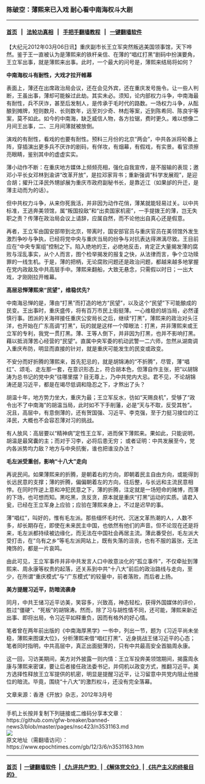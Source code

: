 ### 陈破空：薄熙来已入戏 耐心看中南海权斗大剧
------------------------

#### [首页](https://github.com/gfw-breaker/banned-news3/blob/master/README.md) &nbsp;&nbsp;|&nbsp;&nbsp; [法轮功真相](https://github.com/begood0513/basic/blob/master/README.md)  &nbsp;&nbsp;|&nbsp;&nbsp; [手把手翻墙教程](https://github.com/gfw-breaker/guides/wiki)  &nbsp;&nbsp;|&nbsp;&nbsp; [一键翻墙软件](https://github.com/gfw-breaker/nogfw/blob/master/README.md)  



<div><p>
 【大纪元2012年03月06日讯】重庆副市长王立军突然叛逃美国领事馆，天下哗然。鉴于王一直被认为是薄熙来的铁杆亲信、在薄的“唱红打黑”剧码中扮演要角，王立军出事，就是薄熙来出事。此时，一个最大的问号是，薄熙来结局将如何？
</p>
<p>
 <b>
  中南海权斗有耐性，大戏才拉开帷幕
 </b>
</p>
<p>
 表面上，薄还在出席政治局会议，还在会见外宾，还在重庆发号施令。让一些人判断，王虽出事，薄却可能躲过此劫。其实未必。须知，论内部权力斗争，中南海最有耐性，兵不厌诈，甚至后发制人，是传承于毛时代的路数。一场权力斗争，从酝酿到摊牌，短则数月、长则数年，远至刘少奇、林彪等案，近到陈希同、陈良宇等案，莫不如此。如今的中南海，缺乏威信人物，各方拉锯，费时更久。难以想像二月间王出事，二、三月间薄就被放倒。
</p>
<p>
 演戏的有耐性，看戏的也要有耐性。预料三月份的北京“两会”，中共各派将轮番上阵，穿插演出更多兵不厌诈的剧码，有佯攻，有烟幕，有假戏，有实景。看官须擦亮眼睛，鉴别其中的虚虚实实。
</p>
<p>
 薄小动作不断：在重庆地方媒体上频频亮相，强化自我宣传，是不服输的表现；邀邓小平长女邓林到渝讲“改革开放”，是拉邓家背书；重新强调“科学发展观”，是迎合胡；擢升江泽民外甥邰展为重庆市政府副秘书长，是靠近江（如果邰的升迁，是薄主动而为的话）。
</p>
<p>
 但中共权力斗争，从来你死我活，并非因为动作花俏，薄某就能轻易过关。以中共标准，王逃奔美领馆，属“叛国投敌”和“出卖国家机密”，一手提拨王的薄，岂无失职之责？传薄在政治局会议上请辞，应属自然，而不论他出自真心还是假意。
</p>
<p>
 再者，王立军由国安部带到北京，带离时，国安部官员与重庆官员在美领馆外发生激烈争吵与争执，已经将党中央与重庆当局的纷争与对抗表达得淋漓尽致。王目前应在“中央专案组”控制之下。陷入绝地的王，必绝地反击，肯定正大量揭发薄的腐败与淫乱事实，从个人而言，图个检举揭发的报复之快，从法律而言，争个立功赎罪的一线生机。于是，薄的把柄，无论腐败问题还是政治问题，都越来越多地掌握在党内政敌及中共高层手中。薄熙来翻船，大致无悬念，只需假以时日；一出大戏，才刚刚拉开帷幕。
</p>
<p>
 <b>
  高层忌惮薄熙来“民望”，维稳优先?
 </b>
</p>
<p>
 中南海忌惮的是，薄由“打黑”而打造的地方“民望”，以及这个“民望”下可能酿成的民变。王出事时，重庆盛传，将有百万市民上街挺薄。一心维稳的胡当局，必然谨慎行事。团派的关海祥接任重庆公安局长之后，继续“打黑”，薄熙来的政治对头汪洋，也开始在广东高调“打黑”，玩的就是这样一个障眼法：打黑，并非薄熙来或王立军的专利，我党一贯打黑。薄、王等人倒下，并非因为打黑，也并不影响打黑。藉以抵消薄苦心经营的“民望”。直属中央军委的机动武警一二六师，忽然从湖南调入重庆布防，明显而直接的针对，就是重庆可能发生的民变或政变。
</p>
<p>
 不安分而好折腾的薄熙来，首先犯忌的，就是胡锦涛的“不折腾”，尽管，薄“唱红”、颂毛、走左那一套，在意识形态上，符合胡本色，但薄自作主张，把“以胡锦涛为总书记的党中央”往哪里摆？目无尊上，乃中共党内大忌。君不见，不论胡锦涛还是习近平，都是在竭尽低调和隐忍之下，才熬出了头？
</p>
<p>
 胡温十年，地方势力坐大，重庆为最；王立军反水，彷如“天赐良机”，受够了“政令出不了中南海”的胡温当局，此时如不下手削藩，必是“天与不取，反受其咎”。况且，高层中，有意倒薄的，还有贺国强、习近平、李克强，至于力挺习接位的江泽民，大概也不会容忍薄对习的挑战。
</p>
<p>
 有人放风：高层要以“精神病”定性王立军，进而保下薄熙来。果如此，只能说明，胡温是最窝囊的主；而对于习李，必将后患无穷； 或者证明：中共发展至今，党内各派势均力敌？地方与中央抗衡，谁也把谁没办法？
</p>
<p>
 <b>
  毛左派受重创，影响“十八大”走向
 </b>
</p>
<p>
 再说民间。如果薄熙来的折腾，是朝着右的方向，即朝着民主自由方向，或能得到长远民意的支撑；薄的折腾，偏偏朝着左的方向，往后整，与长远和主流民意相悖。在同时忤逆上意和冲犯民意之下，薄的折腾，注定就是一场短命的赌博，而薄的下场，也可想而知。黑吃黑，贪反贪，原本就是重庆“打黑”运动的实质。请君入瓮，已经在王立军身上应验；应验在薄熙来身上，不过是迟早的事。
</p>
<p>
 薄“唱红”，叫好的，惟有毛左派。那些缅怀毛时代、沉迷文革热潮的人，人数不多，却长期存在，即使在未来民主中国，也依然有他们的声音。但不论现在还是将来，毛左派都持续被边缘化，而无法在中国社会再居主流。薄此番受创，毛左派大受打击，在“乌有之乡”等毛左派网站上，既有失落的沮丧，也有不服的嚣张，无法掩饰的，都是一片哀鸣。
</p>
<p>
 由此可见，王立军事件并非中共发言人口中故意淡化的“孤立事件”，不仅牵扯到薄熙来、周永康等权贵的起落，还关系到中共“十八大”前后的政治路线与走向，至少，在所谓“重庆模式”与“广东模式”的较量中，前者落败，而后者上扬。
</p>
<p>
 <b>
  美方提醒习近平，防暗流袭身
 </b>
</p>
<p>
 同月，中共王储习近平访美，笑容多，兴致高，神态轻松，获得外国媒体的评价，胜过“僵硬”、“死板”的胡锦涛。然而，除了习与胡性情不同，还可能，薄熙来新近出事、即将出局，令习近平如释重负，因而有格外的好心情。
</p>
<p>
 笔者曾在两年前出版的《中南海厚黑学》一书中，列出一节，题为《习近平尚未坐稳，薄熙来图谋大位》，分析薄熙来借“唱红打黑”、近身挑战王储习近平的心态；笔者同时指明，中共高层中，真正出面挺薄的，只有中共最高安全首脑周永康。
</p>
<p>
 这一回，习访美期间，美方对外披露一则内情：王立军投奔美领馆期间，揭露周永康与薄熙来密谋，要让后者接任政法委书记，并伺机以政变方式，推翻习近平。美方选择性释放王立军提供的机密，明显是提醒习近平，让习留意中共党内阻止他接位的暗流。毕竟，围绕“十八大”的激烈权斗，还没有完全落幕。
</p>
<p>
 文章来源：香港《开放》杂志，2012年3月号
</p>
</div>
<hr/>
手机上长按并复制下列链接或二维码分享本文章：<br/>
https://github.com/gfw-breaker/banned-news3/blob/master/pages/nsc423/n3531163.md <br/>
<a href='https://github.com/gfw-breaker/banned-news3/blob/master/pages/nsc423/n3531163.md'><img src='https://github.com/gfw-breaker/banned-news3/blob/master/pages/nsc423/n3531163.md.png'/></a> <br/>
原文地址（需翻墙访问）：https://www.epochtimes.com/gb/12/3/6/n3531163.htm


------------------------
#### [首页](https://github.com/gfw-breaker/banned-news3/blob/master/README.md) &nbsp;|&nbsp; [一键翻墙软件](https://github.com/gfw-breaker/nogfw/blob/master/README.md) &nbsp;| [《九评共产党》](https://github.com/gfw-breaker/9ping.md/blob/master/README.md#九评之一评共产党是什么) | [《解体党文化》](https://github.com/gfw-breaker/jtdwh.md/blob/master/README.md) | [《共产主义的终极目的》](https://github.com/gfw-breaker/gczydzjmd.md/blob/master/README.md)


<img src='http://gfw-breaker.win/banned-news3/pages/nsc423/n3531163.md' width='0px' height='0px'/>